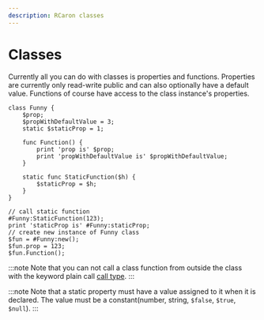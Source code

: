 ```yaml
---
description: RCaron classes
---
```


# Classes

Currently all you can do with classes is properties and functions. Properties are currently only read-write public and can also optionally have a default value. Functions of course have access to the class instance's properties.

```rcaron
class Funny {
    $prop;
    $propWithDefaultValue = 3;
    static $staticProp = 1;

    func Function() {
        print 'prop is' $prop;
        print 'propWithDefaultValue is' $propWithDefaultValue;
    }

    static func StaticFunction($h) {
        $staticProp = $h;
    }
}

// call static function
#Funny:StaticFunction(123);
print 'staticProp is' #Funny:staticProp;
// create new instance of Funny class
$fun = #Funny:new();
$fun.prop = 123;
$fun.Function();
```

:::note
Note that you can not call a class function from outside the class with the keyword plain call [call type](./Call%20Types.md).
:::

:::note
Note that a static property must have a value assigned to it when it is declared. The value must be a constant(number, string, `$false`, `$true`, `$null`).
:::
